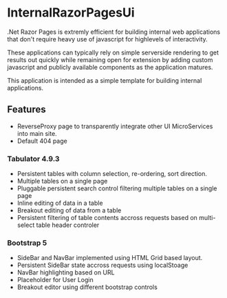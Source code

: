 # InternalRazorPagesUi
.Net Razor Pages is extremly efficient for building internal web applications that don't require heavy use of javascript for highlevels of interactivity.

These applications can typically rely on simple serverside rendering to get results out quickly while remaining open for extension by adding custom javascript and publicly available components as the application matures.

This application is intended as a simple template for building internal applications.

## Features
- ReverseProxy page to transparently integrate other UI MicroServices into main site.
- Default 404 page

### Tabulator 4.9.3
- Persistent tables with column selection, re-ordering, sort direction.
- Multiple tables on a single page
- Pluggable persistent search control filtering multiple tables on a single page 
- Inline editing of data in a table
- Breakout editing of data from a table
- Persistent filtering of table contents accross requests based on multi-select table header controler

### Bootstrap 5
- SideBar and NavBar implemented using HTML Grid based layout.
- Persistent SideBar state accross requests using localStoage
- NavBar highlighting based on URL
- Placeholder for User Login
- Breakout editor using different bootstrap controls

